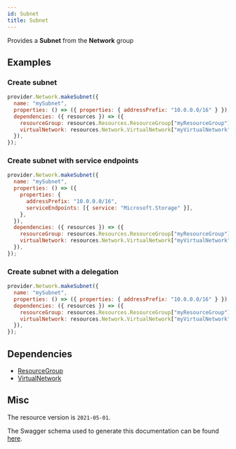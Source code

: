 ```yaml
---
id: Subnet
title: Subnet
---
```

Provides a **Subnet** from the **Network** group
## Examples
### Create subnet
```js
provider.Network.makeSubnet({
  name: "mySubnet",
  properties: () => ({ properties: { addressPrefix: "10.0.0.0/16" } }),
  dependencies: ({ resources }) => ({
    resourceGroup: resources.Resources.ResourceGroup["myResourceGroup"],
    virtualNetwork: resources.Network.VirtualNetwork["myVirtualNetwork"],
  }),
});

```

### Create subnet with service endpoints
```js
provider.Network.makeSubnet({
  name: "mySubnet",
  properties: () => ({
    properties: {
      addressPrefix: "10.0.0.0/16",
      serviceEndpoints: [{ service: "Microsoft.Storage" }],
    },
  }),
  dependencies: ({ resources }) => ({
    resourceGroup: resources.Resources.ResourceGroup["myResourceGroup"],
    virtualNetwork: resources.Network.VirtualNetwork["myVirtualNetwork"],
  }),
});

```

### Create subnet with a delegation
```js
provider.Network.makeSubnet({
  name: "mySubnet",
  properties: () => ({ properties: { addressPrefix: "10.0.0.0/16" } }),
  dependencies: ({ resources }) => ({
    resourceGroup: resources.Resources.ResourceGroup["myResourceGroup"],
    virtualNetwork: resources.Network.VirtualNetwork["myVirtualNetwork"],
  }),
});

```
## Dependencies
- [ResourceGroup](../Resources/ResourceGroup.md)
- [VirtualNetwork](../Network/VirtualNetwork.md)
## Misc
The resource version is `2021-05-01`.

The Swagger schema used to generate this documentation can be found [here](https://github.com/Azure/azure-rest-api-specs/tree/main/specification/network/resource-manager/Microsoft.Network/stable/2021-05-01/virtualNetwork.json).

